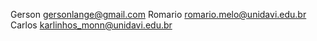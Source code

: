 Gerson gersonlange@gmail.com
Romario romario.melo@unidavi.edu.br 
Carlos karlinhos_monn@unidavi.edu.br